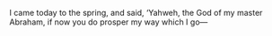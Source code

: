 I came today to the spring, and said, ‘Yahweh, the God of my master Abraham, if now you do prosper my way which I go—